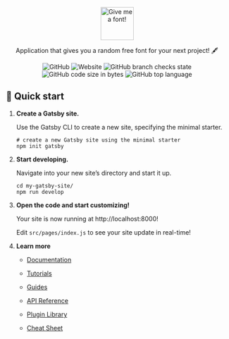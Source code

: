 <p align="center">
  <a href="https://danilovilhena.github.io/give-me-a-font/">
    <img src="https://drive.google.com/uc?export=view&id=1Jvz-DWfJBK_7Kez_I7uDmb6ehNeKH812" height="75" alt="Give me a font!"/>
  </a>
</p>

<p align="center">Application that gives you a random free font for your next project! 🖋️</p>


<div align="center">

  ![GitHub](https://img.shields.io/github/license/danilovilhena/give-me-a-font)  ![Website](https://img.shields.io/website?url=https%3A%2F%2Fdanilovilhena.github.io%2Fgive-me-a-font%2F)  ![GitHub branch checks state](https://img.shields.io/github/checks-status/danilovilhena/give-me-a-font/gh-pages)  ![GitHub code size in bytes](https://img.shields.io/github/languages/code-size/danilovilhena/give-me-a-font)  ![GitHub top language](https://img.shields.io/github/languages/top/danilovilhena/give-me-a-font)
  
</div>

## 🚀 Quick start
1.  **Create a Gatsby site.**

    Use the Gatsby CLI to create a new site, specifying the minimal starter.

    ```shell
    # create a new Gatsby site using the minimal starter
    npm init gatsby
    ```

2.  **Start developing.**

    Navigate into your new site’s directory and start it up.

    ```shell
    cd my-gatsby-site/
    npm run develop
    ```

3.  **Open the code and start customizing!**

    Your site is now running at http://localhost:8000!

    Edit `src/pages/index.js` to see your site update in real-time!

4.  **Learn more**

    - [Documentation](https://www.gatsbyjs.com/docs/?utm_source=starter&utm_medium=readme&utm_campaign=minimal-starter)

    - [Tutorials](https://www.gatsbyjs.com/tutorial/?utm_source=starter&utm_medium=readme&utm_campaign=minimal-starter)

    - [Guides](https://www.gatsbyjs.com/tutorial/?utm_source=starter&utm_medium=readme&utm_campaign=minimal-starter)

    - [API Reference](https://www.gatsbyjs.com/docs/api-reference/?utm_source=starter&utm_medium=readme&utm_campaign=minimal-starter)

    - [Plugin Library](https://www.gatsbyjs.com/plugins?utm_source=starter&utm_medium=readme&utm_campaign=minimal-starter)

    - [Cheat Sheet](https://www.gatsbyjs.com/docs/cheat-sheet/?utm_source=starter&utm_medium=readme&utm_campaign=minimal-starter)
